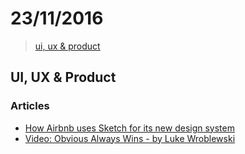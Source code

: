 # 23/11/2016

> [ui, ux & product](#ui-ux--product)


## UI, UX & Product

### Articles
- [How Airbnb uses Sketch for its new design system](http://sketchhunt.com/2016/05/31/airbnb-uses-sketch-new-design-system/)
- [Video: Obvious Always Wins - by Luke Wroblewski](http://www.lukew.com/ff/entry.asp?1962)